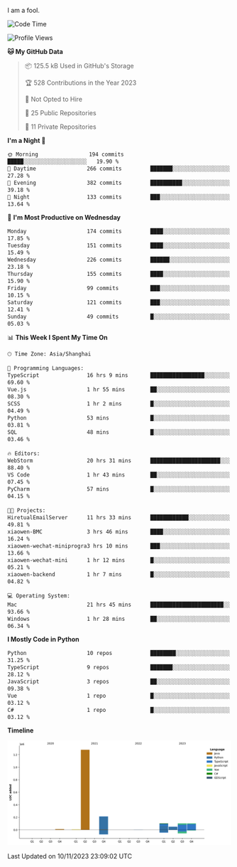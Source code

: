 I am a fool.

<!--START_SECTION:waka-->
![Code Time](http://img.shields.io/badge/Code%20Time-871%20hrs%2045%20mins-blue)

![Profile Views](http://img.shields.io/badge/Profile%20Views-4-blue)

**🐱 My GitHub Data** 

> 📦 125.5 kB Used in GitHub's Storage 
 > 
> 🏆 528 Contributions in the Year 2023
 > 
> 🚫 Not Opted to Hire
 > 
> 📜 25 Public Repositories 
 > 
> 🔑 11 Private Repositories 
 > 
**I'm a Night 🦉** 

```text
🌞 Morning                194 commits         █████░░░░░░░░░░░░░░░░░░░░   19.90 % 
🌆 Daytime                266 commits         ███████░░░░░░░░░░░░░░░░░░   27.28 % 
🌃 Evening                382 commits         ██████████░░░░░░░░░░░░░░░   39.18 % 
🌙 Night                  133 commits         ███░░░░░░░░░░░░░░░░░░░░░░   13.64 % 
```
📅 **I'm Most Productive on Wednesday** 

```text
Monday                   174 commits         ████░░░░░░░░░░░░░░░░░░░░░   17.85 % 
Tuesday                  151 commits         ████░░░░░░░░░░░░░░░░░░░░░   15.49 % 
Wednesday                226 commits         ██████░░░░░░░░░░░░░░░░░░░   23.18 % 
Thursday                 155 commits         ████░░░░░░░░░░░░░░░░░░░░░   15.90 % 
Friday                   99 commits          ███░░░░░░░░░░░░░░░░░░░░░░   10.15 % 
Saturday                 121 commits         ███░░░░░░░░░░░░░░░░░░░░░░   12.41 % 
Sunday                   49 commits          █░░░░░░░░░░░░░░░░░░░░░░░░   05.03 % 
```


📊 **This Week I Spent My Time On** 

```text
🕑︎ Time Zone: Asia/Shanghai

💬 Programming Languages: 
TypeScript               16 hrs 9 mins       █████████████████░░░░░░░░   69.60 % 
Vue.js                   1 hr 55 mins        ██░░░░░░░░░░░░░░░░░░░░░░░   08.30 % 
SCSS                     1 hr 2 mins         █░░░░░░░░░░░░░░░░░░░░░░░░   04.49 % 
Python                   53 mins             █░░░░░░░░░░░░░░░░░░░░░░░░   03.81 % 
SQL                      48 mins             █░░░░░░░░░░░░░░░░░░░░░░░░   03.46 % 

🔥 Editors: 
WebStorm                 20 hrs 31 mins      ██████████████████████░░░   88.40 % 
VS Code                  1 hr 43 mins        ██░░░░░░░░░░░░░░░░░░░░░░░   07.45 % 
PyCharm                  57 mins             █░░░░░░░░░░░░░░░░░░░░░░░░   04.15 % 

🐱‍💻 Projects: 
HiretualEmailServer      11 hrs 33 mins      ████████████░░░░░░░░░░░░░   49.81 % 
xiaowen-BMC              3 hrs 46 mins       ████░░░░░░░░░░░░░░░░░░░░░   16.24 % 
xiaowen-wechat-miniprogra3 hrs 10 mins       ███░░░░░░░░░░░░░░░░░░░░░░   13.66 % 
xiaowen-wechat-mini      1 hr 12 mins        █░░░░░░░░░░░░░░░░░░░░░░░░   05.21 % 
xiaowen-backend          1 hr 7 mins         █░░░░░░░░░░░░░░░░░░░░░░░░   04.82 % 

💻 Operating System: 
Mac                      21 hrs 45 mins      ███████████████████████░░   93.66 % 
Windows                  1 hr 28 mins        ██░░░░░░░░░░░░░░░░░░░░░░░   06.34 % 
```

**I Mostly Code in Python** 

```text
Python                   10 repos            ████████░░░░░░░░░░░░░░░░░   31.25 % 
TypeScript               9 repos             ███████░░░░░░░░░░░░░░░░░░   28.12 % 
JavaScript               3 repos             ██░░░░░░░░░░░░░░░░░░░░░░░   09.38 % 
Vue                      1 repo              █░░░░░░░░░░░░░░░░░░░░░░░░   03.12 % 
C#                       1 repo              █░░░░░░░░░░░░░░░░░░░░░░░░   03.12 % 
```



**Timeline**

![Lines of Code chart](https://raw.githubusercontent.com/VeejaLiu/VeejaLiu/master/assets/bar_graph.png)


 Last Updated on 10/11/2023 23:09:02 UTC
<!--END_SECTION:waka-->
